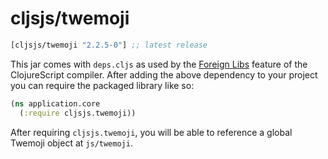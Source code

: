 # cljsjs/twemoji

[](dependency)
```clojure
[cljsjs/twemoji "2.2.5-0"] ;; latest release
```
[](/dependency)

This jar comes with `deps.cljs` as used by the [Foreign Libs][flibs] feature
of the ClojureScript compiler. After adding the above dependency to your project
you can require the packaged library like so:

```clojure
(ns application.core
  (:require cljsjs.twemoji))
```

After requiring `cljsjs.twemoji`, you will be able to reference a global Twemoji object at `js/twemoji`.

[flibs]: https://github.com/clojure/clojurescript/wiki/Packaging-Foreign-Dependencies
